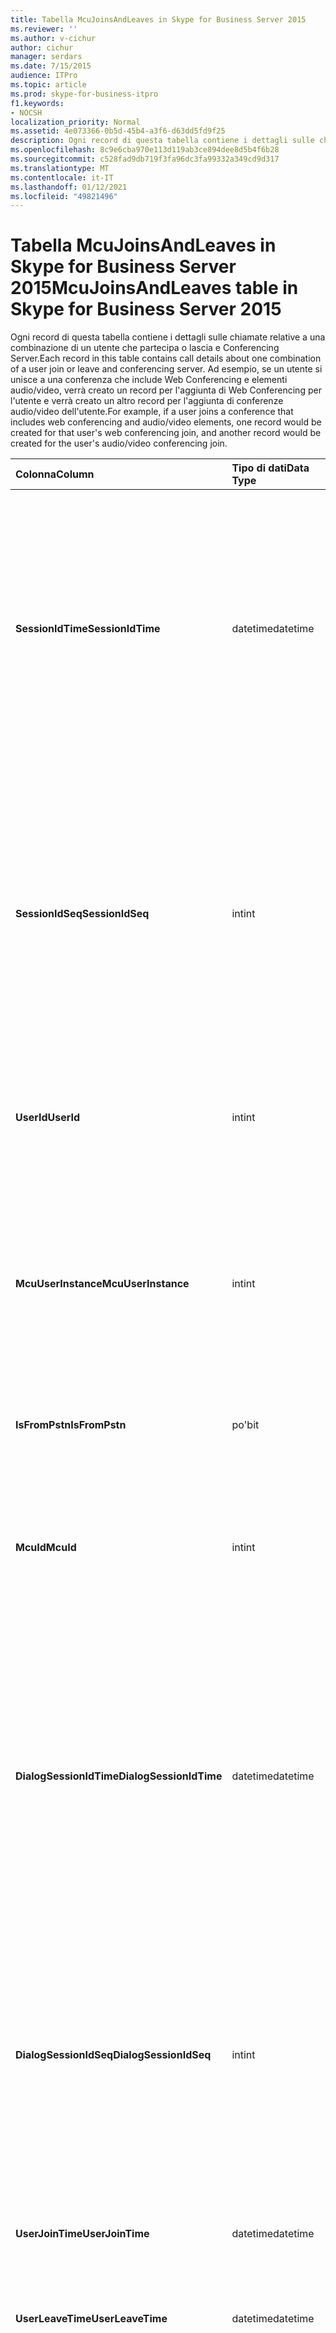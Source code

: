 ```yaml
---
title: Tabella McuJoinsAndLeaves in Skype for Business Server 2015
ms.reviewer: ''
ms.author: v-cichur
author: cichur
manager: serdars
ms.date: 7/15/2015
audience: ITPro
ms.topic: article
ms.prod: skype-for-business-itpro
f1.keywords:
- NOCSH
localization_priority: Normal
ms.assetid: 4e073366-0b5d-45b4-a3f6-d63dd5fd9f25
description: Ogni record di questa tabella contiene i dettagli sulle chiamate relative a una combinazione di un utente che partecipa o lascia e Conferencing Server. Ad esempio, se un utente si unisce a una conferenza che include Web Conferencing e elementi audio/video, verrà creato un record per l'aggiunta di Web Conferencing per l'utente e verrà creato un altro record per l'aggiunta di conferenze audio/video dell'utente.
ms.openlocfilehash: 8c9e6cba970e113d119ab3ce894dee8d5b4f6b28
ms.sourcegitcommit: c528fad9db719f3fa96dc3fa99332a349cd9d317
ms.translationtype: MT
ms.contentlocale: it-IT
ms.lasthandoff: 01/12/2021
ms.locfileid: "49821496"
---
```

# <a name="mcujoinsandleaves-table-in-skype-for-business-server-2015"></a><span data-ttu-id="55672-104">Tabella McuJoinsAndLeaves in Skype for Business Server 2015</span><span class="sxs-lookup"><span data-stu-id="55672-104">McuJoinsAndLeaves table in Skype for Business Server 2015</span></span>
 
<span data-ttu-id="55672-105">Ogni record di questa tabella contiene i dettagli sulle chiamate relative a una combinazione di un utente che partecipa o lascia e Conferencing Server.</span><span class="sxs-lookup"><span data-stu-id="55672-105">Each record in this table contains call details about one combination of a user join or leave and conferencing server.</span></span> <span data-ttu-id="55672-106">Ad esempio, se un utente si unisce a una conferenza che include Web Conferencing e elementi audio/video, verrà creato un record per l'aggiunta di Web Conferencing per l'utente e verrà creato un altro record per l'aggiunta di conferenze audio/video dell'utente.</span><span class="sxs-lookup"><span data-stu-id="55672-106">For example, if a user joins a conference that includes web conferencing and audio/video elements, one record would be created for that user's web conferencing join, and another record would be created for the user's audio/video conferencing join.</span></span>
  
|<span data-ttu-id="55672-107">**Colonna**</span><span class="sxs-lookup"><span data-stu-id="55672-107">**Column**</span></span>|<span data-ttu-id="55672-108">**Tipo di dati**</span><span class="sxs-lookup"><span data-stu-id="55672-108">**Data Type**</span></span>|<span data-ttu-id="55672-109">**Chiave/indice**</span><span class="sxs-lookup"><span data-stu-id="55672-109">**Key/Index**</span></span>|<span data-ttu-id="55672-110">**Dettagli**</span><span class="sxs-lookup"><span data-stu-id="55672-110">**Details**</span></span>|
|:-----|:-----|:-----|:-----|
|<span data-ttu-id="55672-111">**SessionIdTime**</span><span class="sxs-lookup"><span data-stu-id="55672-111">**SessionIdTime**</span></span> <br/> |<span data-ttu-id="55672-112">datetime</span><span class="sxs-lookup"><span data-stu-id="55672-112">datetime</span></span>  <br/> |<span data-ttu-id="55672-113">Primaria, esterna</span><span class="sxs-lookup"><span data-stu-id="55672-113">Primary, Foreign</span></span>  <br/> |<span data-ttu-id="55672-114">Data e ora dell'istanza di conferenza.</span><span class="sxs-lookup"><span data-stu-id="55672-114">Time of conference instance.</span></span> <span data-ttu-id="55672-115">Utilizzato insieme a **SessionIdSeq** per identificare in modo univoco un'istanza di conferenza.</span><span class="sxs-lookup"><span data-stu-id="55672-115">Used in conjunction with **SessionIdSeq** to uniquely identify a conference instance.</span></span> <span data-ttu-id="55672-116">Per ulteriori informazioni, vedere la [tabella conferenze in Skype for Business Server 2015](conferences.md) .</span><span class="sxs-lookup"><span data-stu-id="55672-116">See the [Conferences table in Skype for Business Server 2015](conferences.md) for more information.</span></span> <br/> |
|<span data-ttu-id="55672-117">**SessionIdSeq**</span><span class="sxs-lookup"><span data-stu-id="55672-117">**SessionIdSeq**</span></span> <br/> |<span data-ttu-id="55672-118">int</span><span class="sxs-lookup"><span data-stu-id="55672-118">int</span></span>  <br/> |<span data-ttu-id="55672-119">Primaria, esterna</span><span class="sxs-lookup"><span data-stu-id="55672-119">Primary, Foreign</span></span>  <br/> |<span data-ttu-id="55672-120">Numero ID per identificare l'istanza di conferenza.</span><span class="sxs-lookup"><span data-stu-id="55672-120">ID number to identify the conference instance.</span></span> <span data-ttu-id="55672-121">Utilizzato insieme a **SessionIdTime** per identificare in modo univoco un'istanza di conferenza.</span><span class="sxs-lookup"><span data-stu-id="55672-121">Used in conjunction with **SessionIdTime** to uniquely identify a conference instance.</span></span> <span data-ttu-id="55672-122">Per ulteriori informazioni, vedere la [tabella conferenze in Skype for Business Server 2015](conferences.md) .</span><span class="sxs-lookup"><span data-stu-id="55672-122">See the [Conferences table in Skype for Business Server 2015](conferences.md) for more information.</span></span> <br/> |
|<span data-ttu-id="55672-123">**UserId**</span><span class="sxs-lookup"><span data-stu-id="55672-123">**UserId**</span></span> <br/> |<span data-ttu-id="55672-124">int</span><span class="sxs-lookup"><span data-stu-id="55672-124">int</span></span>  <br/> |<span data-ttu-id="55672-125">Primaria, esterna</span><span class="sxs-lookup"><span data-stu-id="55672-125">Primary, Foreign</span></span>  <br/> |<span data-ttu-id="55672-126">Numero univoco che identifica l'utente.</span><span class="sxs-lookup"><span data-stu-id="55672-126">Unique number identifying this user.</span></span> <span data-ttu-id="55672-127">Per ulteriori informazioni, vedere la [tabella users](users.md) .</span><span class="sxs-lookup"><span data-stu-id="55672-127">See the [Users table](users.md) for more information.</span></span> <br/> |
|<span data-ttu-id="55672-128">**McuUserInstance**</span><span class="sxs-lookup"><span data-stu-id="55672-128">**McuUserInstance**</span></span> <br/> |<span data-ttu-id="55672-129">int</span><span class="sxs-lookup"><span data-stu-id="55672-129">int</span></span>  <br/> |<span data-ttu-id="55672-130">Principale</span><span class="sxs-lookup"><span data-stu-id="55672-130">Primary</span></span>  <br/> |<span data-ttu-id="55672-131">Se un utente ha effettuato l'accesso contemporaneamente a più computer o dispositivi, McuUserInstance identifica in modo univoco la combinazione utente/dispositivo.</span><span class="sxs-lookup"><span data-stu-id="55672-131">If a user is logged on at multiple computers or devices at once, McuUserInstance uniquely identifies the user/device combination.</span></span>  <br/> |
|<span data-ttu-id="55672-132">**IsFromPstn**</span><span class="sxs-lookup"><span data-stu-id="55672-132">**IsFromPstn**</span></span> <br/> |<span data-ttu-id="55672-133">po'</span><span class="sxs-lookup"><span data-stu-id="55672-133">bit</span></span>  <br/> | <br/> |<span data-ttu-id="55672-134">Se l'utente partecipa da una rete PSTN o meno.</span><span class="sxs-lookup"><span data-stu-id="55672-134">Whether the user is joining from a PSTN or not.</span></span>  <br/> |
|<span data-ttu-id="55672-135">**McuId**</span><span class="sxs-lookup"><span data-stu-id="55672-135">**McuId**</span></span> <br/> |<span data-ttu-id="55672-136">int</span><span class="sxs-lookup"><span data-stu-id="55672-136">int</span></span>  <br/> |<span data-ttu-id="55672-137">Primaria, esterna</span><span class="sxs-lookup"><span data-stu-id="55672-137">Primary, Foreign</span></span>  <br/> |<span data-ttu-id="55672-138">Numero univoco che identifica il server per conferenze.</span><span class="sxs-lookup"><span data-stu-id="55672-138">Unique number identifying this conferencing server.</span></span> <span data-ttu-id="55672-139">Per ulteriori informazioni, vedere la [tabella MCU in Skype for Business Server 2015](mcus.md) .</span><span class="sxs-lookup"><span data-stu-id="55672-139">See the [Mcus table in Skype for Business Server 2015](mcus.md) for more information.</span></span> <br/> |
|<span data-ttu-id="55672-140">**DialogSessionIdTime**</span><span class="sxs-lookup"><span data-stu-id="55672-140">**DialogSessionIdTime**</span></span> <br/> |<span data-ttu-id="55672-141">datetime</span><span class="sxs-lookup"><span data-stu-id="55672-141">datetime</span></span>  <br/> |<span data-ttu-id="55672-142">Stranieri</span><span class="sxs-lookup"><span data-stu-id="55672-142">Foreign</span></span>  <br/> |<span data-ttu-id="55672-143">Data e ora della richiesta di sessione.</span><span class="sxs-lookup"><span data-stu-id="55672-143">Time of session request.</span></span> <span data-ttu-id="55672-144">Valore utilizzato insieme a **SessionIdSeq** per identificare in modo univoco una sessione.</span><span class="sxs-lookup"><span data-stu-id="55672-144">Used in conjunction with **SessionIdSeq** to uniquely identify a session.</span></span> <span data-ttu-id="55672-145">Per ulteriori informazioni, vedere la [tabella Dialogs in Skype for Business Server 2015](dialogs.md) .</span><span class="sxs-lookup"><span data-stu-id="55672-145">See the [Dialogs table in Skype for Business Server 2015](dialogs.md) for more information.</span></span> <br/> |
|<span data-ttu-id="55672-146">**DialogSessionIdSeq**</span><span class="sxs-lookup"><span data-stu-id="55672-146">**DialogSessionIdSeq**</span></span> <br/> |<span data-ttu-id="55672-147">int</span><span class="sxs-lookup"><span data-stu-id="55672-147">int</span></span>  <br/> |<span data-ttu-id="55672-148">Stranieri</span><span class="sxs-lookup"><span data-stu-id="55672-148">Foreign</span></span>  <br/> |<span data-ttu-id="55672-149">Numero ID per identificare la sessione.</span><span class="sxs-lookup"><span data-stu-id="55672-149">ID number to identify the session.</span></span> <span data-ttu-id="55672-150">Valore utilizzato insieme a **SessionIdTime** per identificare in modo univoco una sessione.</span><span class="sxs-lookup"><span data-stu-id="55672-150">Used in conjunction with **SessionIdTime** to uniquely identify a session.</span></span> <span data-ttu-id="55672-151">Per ulteriori informazioni, vedere la [tabella Dialogs in Skype for Business Server 2015](dialogs.md) .</span><span class="sxs-lookup"><span data-stu-id="55672-151">See the [Dialogs table in Skype for Business Server 2015](dialogs.md) for more information.</span></span> <br/> |
|<span data-ttu-id="55672-152">**UserJoinTime**</span><span class="sxs-lookup"><span data-stu-id="55672-152">**UserJoinTime**</span></span> <br/> |<span data-ttu-id="55672-153">datetime</span><span class="sxs-lookup"><span data-stu-id="55672-153">datetime</span></span>  <br/> | <br/> |<span data-ttu-id="55672-154">Data e ora in cui l'utente accede a questo server per conferenze.</span><span class="sxs-lookup"><span data-stu-id="55672-154">The time this user joins this conferencing server.</span></span>  <br/> |
|<span data-ttu-id="55672-155">**UserLeaveTime**</span><span class="sxs-lookup"><span data-stu-id="55672-155">**UserLeaveTime**</span></span> <br/> |<span data-ttu-id="55672-156">datetime</span><span class="sxs-lookup"><span data-stu-id="55672-156">datetime</span></span>  <br/> | <br/> |<span data-ttu-id="55672-157">Data e ora in cui l'utente lascia questo server Conferencing.</span><span class="sxs-lookup"><span data-stu-id="55672-157">The time this user leaves this conferencing server.</span></span>  <br/> |
|<span data-ttu-id="55672-158">**ClientVerId**</span><span class="sxs-lookup"><span data-stu-id="55672-158">**ClientVerId**</span></span> <br/> |<span data-ttu-id="55672-159">int</span><span class="sxs-lookup"><span data-stu-id="55672-159">int</span></span>  <br/> |<span data-ttu-id="55672-160">Stranieri</span><span class="sxs-lookup"><span data-stu-id="55672-160">Foreign</span></span>  <br/> |<span data-ttu-id="55672-161">Identificatore che specifica il numero di versione dell'utilizzo del software client nella conferenza.</span><span class="sxs-lookup"><span data-stu-id="55672-161">Identifier that specifies the version number of the client software use in the conference.</span></span> <span data-ttu-id="55672-162">Per ulteriori informazioni, vedere la [Tabella ClientVersions in Skype for Business Server 2015](clientversions.md) .</span><span class="sxs-lookup"><span data-stu-id="55672-162">See the [ClientVersions table in Skype for Business Server 2015](clientversions.md) for more information.</span></span> <br/> <span data-ttu-id="55672-163">Questo campo è stato introdotto in Microsoft Lync Server 2013.</span><span class="sxs-lookup"><span data-stu-id="55672-163">This field was introduced in Microsoft Lync Server 2013.</span></span>  <br/> |
|<span data-ttu-id="55672-164">**LastModifiedTime**</span><span class="sxs-lookup"><span data-stu-id="55672-164">**LastModifiedTime**</span></span> <br/> |<span data-ttu-id="55672-165">DateTime</span><span class="sxs-lookup"><span data-stu-id="55672-165">Datetime</span></span>  <br/> ||<span data-ttu-id="55672-166">Per uso interno del servizio di monitoraggio.</span><span class="sxs-lookup"><span data-stu-id="55672-166">For internal use by the Monitoring service.</span></span>  <br/> <span data-ttu-id="55672-167">Questo campo è stato introdotto in Skype for Business Server 2015.</span><span class="sxs-lookup"><span data-stu-id="55672-167">This field was introduced in Skype for Business Server 2015.</span></span>  <br/> |
   

